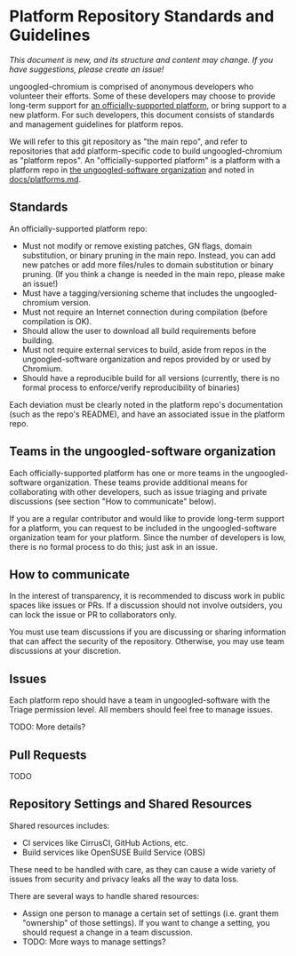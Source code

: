 # Platform Repository Standards and Guidelines

*This document is new, and its structure and content may change. If you have suggestions, please create an issue!*

ungoogled-chromium is comprised of anonymous developers who volunteer their efforts. Some of these developers may choose to provide long-term support for [an officially-supported platform](platforms.md), or bring support to a new platform. For such developers, this document consists of standards and management guidelines for platform repos.

We will refer to this git repository as "the main repo", and refer to repositories that add platform-specific code to build ungoogled-chromium as "platform repos". An "officially-supported platform" is a platform with a platform repo in [the ungoogled-software organization](https://github.com/ungoogled-software) and noted in [docs/platforms.md](platforms.md).

## Standards

An officially-supported platform repo:

* Must not modify or remove existing patches, GN flags, domain substitution, or binary pruning in the main repo. Instead, you can add new patches or add more files/rules to domain substitution or binary pruning. (If you think a change is needed in the main repo, please make an issue!)
* Must have a tagging/versioning scheme that includes the ungoogled-chromium version.
* Must not require an Internet connection during compilation (before compilation is OK).
* Should allow the user to download all build requirements before building.
* Must not require external services to build, aside from repos in the ungoogled-software organization and repos provided by or used by Chromium.
* Should have a reproducible build for all versions (currently, there is no formal process to enforce/verify reproducibility of binaries)

Each deviation must be clearly noted in the platform repo's documentation (such as the repo's README), and have an associated issue in the platform repo. 

## Teams in the ungoogled-software organization

Each officially-supported platform has one or more teams in the ungoogled-software organization. These teams provide additional means for collaborating with other developers, such as issue triaging and private discussions (see section "How to communicate" below).

If you are a regular contributor and would like to provide long-term support for a platform, you can request to be included in the ungoogled-software organization team for your platform. Since the number of developers is low, there is no formal process to do this; just ask in an issue.

## How to communicate

In the interest of transparency, it is recommended to discuss work in public spaces like issues or PRs. If a discussion should not involve outsiders, you can lock the issue or PR to collaborators only.

You must use team discussions if you are discussing or sharing information that can affect the security of the repository. Otherwise, you may use team discussions at your discretion.

## Issues

Each platform repo should have a team in ungoogled-software with the Triage permission level. All members should feel free to manage issues.

TODO: More details?

## Pull Requests

TODO

## Repository Settings and Shared Resources

Shared resources includes:

* CI services like CirrusCI, GitHub Actions, etc.
* Build services like OpenSUSE Build Service (OBS)

These need to be handled with care, as they can cause a wide variety of issues from security and privacy leaks all the way to data loss.

There are several ways to handle shared resources:

* Assign one person to manage a certain set of settings (i.e. grant them "ownership" of those settings). If you want to change a setting, you should request a change in a team discussion.
* TODO: More ways to manage settings?
